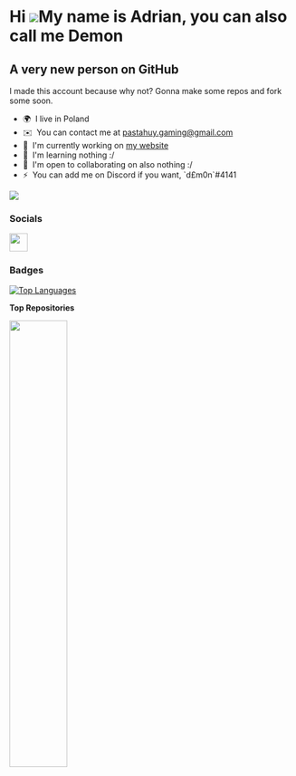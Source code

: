 Hi ![](https://user-images.githubusercontent.com/18350557/176309783-0785949b-9127-417c-8b55-ab5a4333674e.gif)My name is Adrian, you can also call me Demon
==========================================================================================================================================================

A very new person on GitHub
---------------------------

I made this account because why not? Gonna make some repos and fork some soon.

* 🌍  I live in Poland
* ✉️  You can contact me at [pastahuy.gaming@gmail.com](mailto:pastahuy.gaming@gmail.com)
* 🚀  I'm currently working on [my website](http://dem0nlolz.github.io/)
* 🧠  I'm learning nothing :/
* 🤝  I'm open to collaborating on also nothing :/
* ⚡  You can add me on Discord if you want, \`d£m0n\`#4141

<a href="https://www.github.com/dem0nlolz" target="_blank" rel="noreferrer"><img
src="https://img.shields.io/github/followers/dem0nlolz?logo=github&style=for-the-badge&color=facc15&labelColor=0f172a" /></a>

### Socials

<p align="left"> <a href="https://www.github.com/dem0nlolz" target="_blank" rel="noreferrer"><img src="https://raw.githubusercontent.com/danielcranney/readme-generator/main/public/icons/socials/github.svg" width="32" height="32" /></a></p>

### Badges

<a href="https://github.com/dem0nlolz" align="left"><img src="https://github-readme-stats.vercel.app/api/top-langs/?username=dem0nlolz&langs_count=10&title_color=ef4444&text_color=ffffff&icon_color=facc15&bg_color=0f172a&hide_border=true&locale=en&custom_title=Top%20%Languages" alt="Top Languages" /></a>

<b>Top Repositories</b>

<div width="100%" align="center"><a href="https://github.com/dem0nlolz/dem0nlolz.github.io" align="left"><img align="left" width="45%" src="https://github-readme-stats.vercel.app/api/pin/?username=dem0nlolz&repo=dem0nlolz.github.io&title_color=ef4444&text_color=ffffff&icon_color=facc15&bg_color=0f172a&hide_border=true&locale=en" /></a></div><br /><br /><br /><br /><br /><br /><br />

